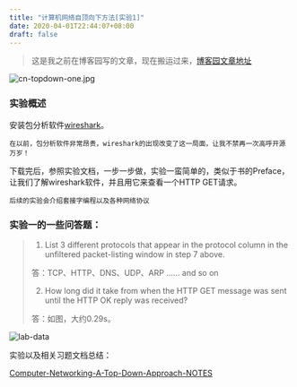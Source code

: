 ```yaml
---
title: "计算机网络自顶向下方法[实验1]"
date: 2020-04-01T22:44:07+08:00
draft: false
---
```


> 这是我之前在博客园写的文章，现在搬运过来，[博客园文章地址](https://www.cnblogs.com/Jaywhen-xiang/p/12616542.html)

![cn-topdown-one.jpg](https://ftp.bmp.ovh/imgs/2021/03/36e95320a15d6faf.jpg)

### 实验概述

安装包分析软件[wireshark](https://www.wireshark.org/)。

`在以前，包分析软件非常昂贵，wireshark的出现改变了这一局面，让我不禁再一次高呼开源万岁！`

下载完后，参照实验文档，一步一步做，实验一蛮简单的，类似于书的Preface，让我们了解wireshark软件，并且用它来查看一个HTTP GET请求。

`后续的实验会介绍套接字编程以及各种网络协议`



### 实验一的一些问答题：

>1. List 3 different protocols that appear in the protocol column in the unfiltered 
> packet-listing window in step 7 above. 
>
> 答：TCP、HTTP、DNS、UDP、ARP ...... and so on
>
>2. How long did it take from when the HTTP GET message was sent until the HTTP 
> OK reply was received?
>
> 答：如图，大约0.29s。

![lab-data](https://ftp.bmp.ovh/imgs/2021/03/aef6b2bcaeb1836c.jpg)



实验以及相关习题文档总结：

[Computer-Networking-A-Top-Down-Approach-NOTES](https://github.com/moranzcw/Computer-Networking-A-Top-Down-Approach-NOTES)